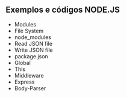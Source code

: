 ## Exemplos e códigos  NODE.JS

- Modules
- File System
- node_modules
- Read JSON file
- Write JSON file
- package.json
- Global
- This
- Middleware
- Express
- Body-Parser